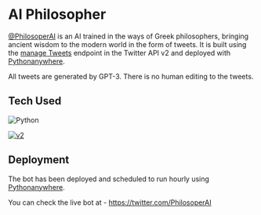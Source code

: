 # AI Philosopher

[@PhilosoperAI](https://twitter.com/PhilosoperAI) is an AI trained in the ways of Greek philosophers, bringing ancient wisdom to the modern world in the form of tweets.
It is built using the [manage Tweets](https://developer.twitter.com/en/docs/twitter-api/tweets/manage-tweets/introduction) endpoint in the Twitter API v2 and deployed with [Pythonanywhere](https://www.pythonanywhere.com/).

All tweets are generated by GPT-3. There is no human editing to the tweets.

## Tech Used

![Python](https://img.shields.io/badge/Python-14354C?style=for-the-badge&logo=python&logoColor=white)

[![v2](https://img.shields.io/endpoint?url=https%3A%2F%2Ftwbadges.glitch.me%2Fbadges%2Fv2)](https://developer.twitter.com/en/docs/twitter-api)

## Deployment
The bot has been deployed and scheduled to run hourly using [Pythonanywhere](https://www.pythonanywhere.com/).

You can check the live bot at - https://twitter.com/PhilosoperAI
